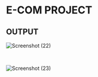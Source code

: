 # E-COM PROJECT

## OUTPUT


![Screenshot (22)](https://user-images.githubusercontent.com/122553651/213870330-3a064946-1c14-4e65-963e-51ff1f26e260.png)

<br>


![Screenshot (23)](https://user-images.githubusercontent.com/122553651/213870351-d11f4475-6a45-4daf-9cb8-e3d24cbb9f08.png)
